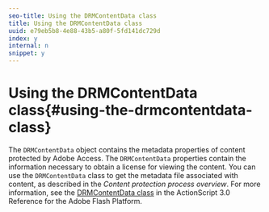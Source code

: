 ```yaml
---
seo-title: Using the DRMContentData class
title: Using the DRMContentData class
uuid: e79eb5b8-4e88-43b5-a80f-5fd141dc729d
index: y
internal: n
snippet: y
---
```


# Using the DRMContentData class{#using-the-drmcontentdata-class}

The `DRMContentData` object contains the metadata properties of content protected by Adobe Access. The `DRMContentData` properties contain the information necessary to obtain a license for viewing the content. You can use the `DRMContentData` class to get the metadata file associated with content, as described in the *Content protection process overview*. For more information, see the [DRMContentData class](https://help.adobe.com/en_US/FlashPlatform/reference/actionscript/3/flash/net/drm/DRMContentData.html) in the ActionScript 3.0 Reference for the Adobe Flash Platform. 
